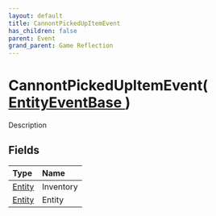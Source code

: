 ```yaml
---
layout: default
title: CannontPickedUpItemEvent
has_children: false
parent: Event
grand_parent: Game Reflection
---
```

# CannontPickedUpItemEvent( [ EntityEventBase ](/riftbreaker-wiki/docs/game-reflection/events/entity_event_base/) )
Description 

## Fields

| Type | Name |
|:----------|:--------------|
| [Entity](/riftbreaker-wiki/docs/game-reflection/classes/entity/) | Inventory |
| [Entity](/riftbreaker-wiki/docs/game-reflection/classes/entity/) | Entity |

